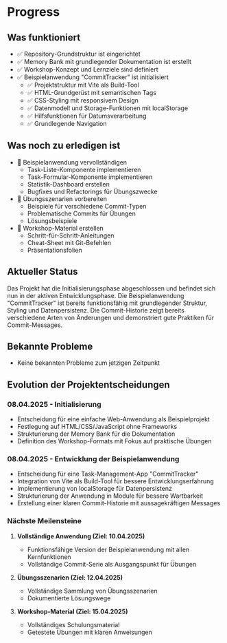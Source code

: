 # Progress

## Was funktioniert
- ✅ Repository-Grundstruktur ist eingerichtet
- ✅ Memory Bank mit grundlegender Dokumentation ist erstellt
- ✅ Workshop-Konzept und Lernziele sind definiert
- ✅ Beispielanwendung "CommitTracker" ist initialisiert
  - ✅ Projektstruktur mit Vite als Build-Tool
  - ✅ HTML-Grundgerüst mit semantischen Tags
  - ✅ CSS-Styling mit responsivem Design
  - ✅ Datenmodell und Storage-Funktionen mit localStorage
  - ✅ Hilfsfunktionen für Datumsverarbeitung
  - ✅ Grundlegende Navigation

## Was noch zu erledigen ist
- 🔄 Beispielanwendung vervollständigen
  - Task-Liste-Komponente implementieren
  - Task-Formular-Komponente implementieren
  - Statistik-Dashboard erstellen
  - Bugfixes und Refactorings für Übungszwecke
- 🔄 Übungsszenarien vorbereiten
  - Beispiele für verschiedene Commit-Typen
  - Problematische Commits für Übungen
  - Lösungsbeispiele
- 🔄 Workshop-Material erstellen
  - Schritt-für-Schritt-Anleitungen
  - Cheat-Sheet mit Git-Befehlen
  - Präsentationsfolien

## Aktueller Status
Das Projekt hat die Initialisierungsphase abgeschlossen und befindet sich nun in der aktiven Entwicklungsphase. Die Beispielanwendung "CommitTracker" ist bereits funktionsfähig mit grundlegender Struktur, Styling und Datenpersistenz. Die Commit-Historie zeigt bereits verschiedene Arten von Änderungen und demonstriert gute Praktiken für Commit-Messages.

## Bekannte Probleme
- Keine bekannten Probleme zum jetzigen Zeitpunkt

## Evolution der Projektentscheidungen

### 08.04.2025 - Initialisierung
- Entscheidung für eine einfache Web-Anwendung als Beispielprojekt
- Festlegung auf HTML/CSS/JavaScript ohne Frameworks
- Strukturierung der Memory Bank für die Dokumentation
- Definition des Workshop-Formats mit Fokus auf praktische Übungen

### 08.04.2025 - Entwicklung der Beispielanwendung
- Entscheidung für eine Task-Management-App "CommitTracker"
- Integration von Vite als Build-Tool für bessere Entwicklungserfahrung
- Implementierung von localStorage für Datenpersistenz
- Strukturierung der Anwendung in Module für bessere Wartbarkeit
- Erstellung einer klaren Commit-Historie mit aussagekräftigen Messages

### Nächste Meilensteine
1. **Vollständige Anwendung (Ziel: 10.04.2025)**
   - Funktionsfähige Version der Beispielanwendung mit allen Kernfunktionen
   - Vollständige Commit-Serie als Ausgangspunkt für Übungen

2. **Übungsszenarien (Ziel: 12.04.2025)**
   - Vollständige Sammlung von Übungsszenarien
   - Dokumentierte Lösungswege

3. **Workshop-Material (Ziel: 15.04.2025)**
   - Vollständiges Schulungsmaterial
   - Getestete Übungen mit klaren Anweisungen
